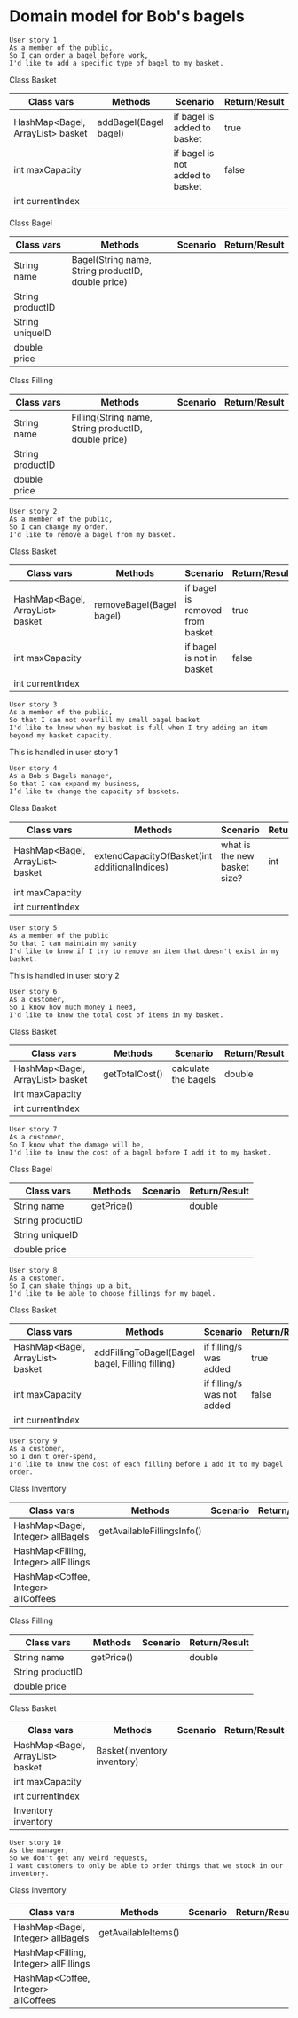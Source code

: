 # Domain model for Bob's bagels

```
User story 1
As a member of the public,
So I can order a bagel before work,
I'd like to add a specific type of bagel to my basket.
```

Class Basket

| Class vars                                | Methods               | Scenario                        | Return/Result |
|-------------------------------------------|-----------------------|---------------------------------|---------------|
| HashMap<Bagel, ArrayList<Filling>> basket | addBagel(Bagel bagel) | if bagel is added to basket     | true          |
| int maxCapacity                           |                       | if bagel is not added to basket | false         |
| int currentIndex                          |                       |                                 |               |

Class Bagel

| Class vars       | Methods                                            | Scenario | Return/Result |
|------------------|----------------------------------------------------|----------|---------------|
| String name      | Bagel(String name, String productID, double price) |          |               |
| String productID |                                                    |          |               |
| String uniqueID  |                                                    |          |               |
| double price     |                                                    |          |               |

Class Filling

| Class vars       | Methods                                              | Scenario | Return/Result |
|------------------|------------------------------------------------------|----------|---------------|
| String name      | Filling(String name, String productID, double price) |          |               |
| String productID |                                                      |          |               |
| double price     |                                                      |          |               |


```
User story 2
As a member of the public,
So I can change my order,
I'd like to remove a bagel from my basket.
```

Class Basket

| Class vars                                | Methods                  | Scenario                        | Return/Result |
|-------------------------------------------|--------------------------|---------------------------------|---------------|
| HashMap<Bagel, ArrayList<Filling>> basket | removeBagel(Bagel bagel) | if bagel is removed from basket | true          |
| int maxCapacity                           |                          | if bagel is not in basket       | false         |
| int currentIndex                          |                          |                                 |               |


```
User story 3
As a member of the public,
So that I can not overfill my small bagel basket
I'd like to know when my basket is full when I try adding an item beyond my basket capacity.
```

This is handled in user story 1

```
User story 4
As a Bob's Bagels manager,
So that I can expand my business,
I’d like to change the capacity of baskets.
```

Class Basket

| Class vars                                | Methods                                       | Scenario                     | Return/Result |
|-------------------------------------------|-----------------------------------------------|------------------------------|---------------|
| HashMap<Bagel, ArrayList<Filling>> basket | extendCapacityOfBasket(int additionalIndices) | what is the new basket size? | int           |
| int maxCapacity                           |                                               |                              |               |
| int currentIndex                          |                                               |                              |               |


```
User story 5
As a member of the public
So that I can maintain my sanity
I'd like to know if I try to remove an item that doesn't exist in my basket.
```

This is handled in user story 2

```
User story 6
As a customer,
So I know how much money I need,
I'd like to know the total cost of items in my basket.
```

Class Basket

| Class vars                                | Methods        | Scenario             | Return/Result |
|-------------------------------------------|----------------|----------------------|---------------|
| HashMap<Bagel, ArrayList<Filling>> basket | getTotalCost() | calculate the bagels | double        |
| int maxCapacity                           |                |                      |               |
| int currentIndex                          |                |                      |               |


```
User story 7
As a customer,
So I know what the damage will be,
I'd like to know the cost of a bagel before I add it to my basket.
```

Class Bagel

| Class vars       | Methods    | Scenario | Return/Result |
|------------------|------------|----------|---------------|
| String name      | getPrice() |          | double        |
| String productID |            |          |               |
| String uniqueID  |            |          |               |
| double price     |            |          |               |


```
User story 8
As a customer,
So I can shake things up a bit,
I'd like to be able to choose fillings for my bagel.
```

Class Basket

| Class vars                                | Methods                                         | Scenario                   | Return/Result |
|-------------------------------------------|-------------------------------------------------|----------------------------|---------------|
| HashMap<Bagel, ArrayList<Filling>> basket | addFillingToBagel(Bagel bagel, Filling filling) | if filling/s was added     | true          |
| int maxCapacity                           |                                                 | if filling/s was not added | false         |
| int currentIndex                          |                                                 |                            |               |

```
User story 9
As a customer,
So I don't over-spend,
I'd like to know the cost of each filling before I add it to my bagel order.
```
Class Inventory

| Class vars                            | Methods                    | Scenario | Return/Result |
|---------------------------------------|----------------------------|----------|---------------|
| HashMap<Bagel, Integer> allBagels     | getAvailableFillingsInfo() |          |               |
| HashMap<Filling, Integer> allFillings |                            |          |               |
| HashMap<Coffee, Integer> allCoffees   |                            |          |               |


Class Filling

| Class vars       | Methods    | Scenario | Return/Result |
|------------------|------------|----------|---------------|
| String name      | getPrice() |          | double        |
| String productID |            |          |               |
| double price     |            |          |               |

Class Basket

| Class vars                                | Methods                     | Scenario | Return/Result |
|-------------------------------------------|-----------------------------|----------|---------------|
| HashMap<Bagel, ArrayList<Filling>> basket | Basket(Inventory inventory) |          |               |
| int maxCapacity                           |                             |          |               |
| int currentIndex                          |                             |          |               |
| Inventory inventory                       |                             |          |               |


```
User story 10
As the manager,
So we don't get any weird requests,
I want customers to only be able to order things that we stock in our inventory.
```
Class Inventory

| Class vars                            | Methods             | Scenario | Return/Result |
|---------------------------------------|---------------------|----------|---------------|
| HashMap<Bagel, Integer> allBagels     | getAvailableItems() |          |               |
| HashMap<Filling, Integer> allFillings |                     |          |               |
| HashMap<Coffee, Integer> allCoffees   |                     |          |               |
